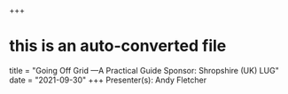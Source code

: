 +++
# this is an auto-converted file
title = "Going Off Grid —A Practical Guide Sponsor: Shropshire (UK) LUG"
date = "2021-09-30"
+++
Presenter(s): Andy Fletcher

